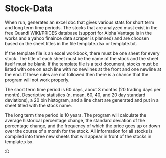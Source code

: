 # Stock-Data

When run, generates an excel doc that gives various stats for short term and long term time periods. The stocks that are analyzed must exist in the free Quandl WIKI/PRICES database (support for Alpha Vantage is in the works and a yahoo finaince data scraper is planned) and are choosen based on the sheet titles in the file template.xlsx or template.txt.

If the template file is an excel workbook, there must be one sheet for every stock. The title of each sheet must be the name of the stock and the sheet itself must be blank. If the template file is a text document, stocks must be listed with one on each line with no newlines at the front and one newline at the end. If these rules are not followed then there is a chance that the program will not work properly.

The short term time period is 60 days, about 3 months (20 trading days per month). Descriptive statistics (n, mean, 60, 40, and 20 day standard deviations), a 20 bin histogram, and a line chart are generated and put in a sheet titled with the stock name.

The long term time period is 10 years. The program will calculate the average historical percentage change, the standard deviation of the percentage change, and the frequency of which the price goes up or down over the course of a month for the stock. All information for all stocks is compiled into three new sheets that will appear in front of the stocks in template.xlsx.

:D
